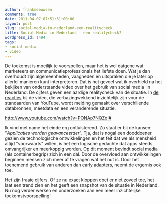 ```yaml
---
author: frankmeeuwsen
comments: true
date: 2011-04-07 07:51:31+00:00
layout: post
slug: social-media-in-nederland-een-realitycheck
title: Social Media in Nederland - een realitycheck?
wordpress_id: 1494
tags:
- social media
- video
---
```


De toekomst is moeilijk te voorspellen, maar het is wel datgene wat marketeers en communicatieprofessionals het liefste doen. Wat je dan overhoudt zijn algemeenheden, vaagheden en uitspraken die je later op allerlei manieren kunt interpreteren. Dat is het gevoel wat ik overhield na het bekijken van onderstaande video over het gebruik van social media  in Nederland. De cijfers geven een aardige realitycheck van de situatie. In [de reacties](http://www.youtube.com/watch?v=PONAp7NQZoI#) bij de video, die verbazingwekkend inzichtelijk zijn voor de standaarden van YouTube, wordt melding gemaakt over verschillende databronnen, meetdata en een veranderende situatie.

http://www.youtube.com/watch?v=PONAp7NQZoI#

Ik vind met name het einde erg ontluisterend. Zo staat er bij de kansen: "_Applicaties worden geavanceerder_". Tja, dat is nogal een dooddoener. gezien de technologische ontwikkelingen en het feit dat we als mensheid altijd "voorwaarts" willen, is het een logische gedachte dat apps steeds omvangrijker en meerkoppig worden. Op dit moment bevindt social media (als containerbegrip) zich in een dal. Door de overvloed aan ontwikkelingen beginnen mensen zich meer af te vragen wat het nut is. Door het toenemend gebruik van anderen dan early adapters, neemt de ergernis ook toe.

Het zijn fraaie cijfers. Of ze nu exact kloppen doet er niet zoveel toe, het laat een trend zien en het geeft een snapshot van de situatie in Nederland. Nu nog verder werken en onderzoeken aan een meer inzichtelijke toekomstvoorspelling!
